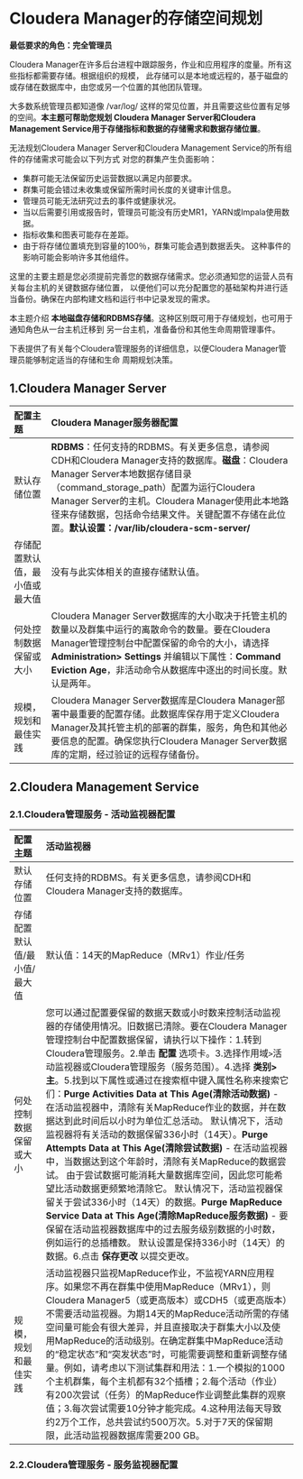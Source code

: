 Cloudera Manager的存储空间规划
================================================================================
**最低要求的角色：完全管理员**

Cloudera Manager在许多后台进程中跟踪服务，作业和应用程序的度量。所有这些指标都需要存储。根据组织的规模，
此存储可以是本地或远程的，基于磁盘的或存储在数据库中，由您或另一个位置的其他团队管理。

大多数系统管理员都知道像 /var/log/ 这样的常见位置，并且需要这些位置有足够的空间。**本主题可帮助您规划
Cloudera Manager Server和Cloudera Management Service用于存储指标和数据的存储需求和数据存储位置**。

无法规划Cloudera Manager Server和Cloudera Management Service的所有组件的存储需求可能会以下列方式
对您的群集产生负面影响：
+ 集群可能无法保留历史运营数据以满足内部要求。
+ 群集可能会错过未收集或保留所需时间长度的关键审计信息。
+ 管理员可能无法研究过去的事件或健康状况。
+ 当以后需要引用或报告时，管理员可能没有历史MR1，YARN或Impala使用数据。
+ 指标收集和图表可能存在差距。
+ 由于将存储位置填充到容量的100％，群集可能会遇到数据丢失。 这种事件的影响可能会影响许多其他组件。

这里的主要主题是您必须提前完善您的数据存储需求。您必须通知您的运营人员有关每台主机的关键数据存储位置，
以便他们可以充分配置您的基础架构并进行适当备份。确保在内部构建文档和运行书中记录发现的需求。

本主题介绍 **本地磁盘存储和RDBMS存储**。这种区别既可用于存储规划，也可用于通知角色从一台主机迁移到
另一台主机，准备备份和其他生命周期管理事件。

下表提供了有关每个Cloudera管理服务的详细信息，以便Cloudera Manager管理员能够制定适当的存储和生命
周期规划决策。

## 1.Cloudera Manager Server

| 配置主题 | Cloudera Manager服务器配置 |
| :------------- | :------------- |
| 默认存储位置 | **RDBMS**：任何支持的RDBMS。有关更多信息，请参阅CDH和Cloudera Manager支持的数据库。**磁盘**：Cloudera Manager Server本地数据存储目录（command_storage_path）配置为运行Cloudera Manager Server的主机。Cloudera Manager使用此本地路径来存储数据，包括命令结果文件。关键配置不存储在此位置。**默认设置：/var/lib/cloudera-scm-server/** |
| 存储配置默认值，最小值或最大值 | 没有与此实体相关的直接存储默认值。 |
| 何处控制数据保留或大小 | Cloudera Manager Server数据库的大小取决于托管主机的数量以及群集中运行的离散命令的数量。要在Cloudera Manager管理控制台中配置保留的命令的大小，请选择 **Administration> Settings** 并编辑以下属性：**Command Eviction Age**，非活动命令从数据库中逐出的时间长度。默认是两年。 |
| 规模，规划和最佳实践 | Cloudera Manager Server数据库是Cloudera Manager部署中最重要的配置存储。此数据库保存用于定义Cloudera Manager及其托管主机的部署的群集，服务，角色和其他必要信息的配置。确保您执行Cloudera Manager Server数据库的定期，经过验证的远程存储备份。 |

## 2.Cloudera Management Service

### 2.1.Cloudera管理服务 - 活动监视器配置

| 配置主题 | 活动监视器 |
| :------------- | :------------- |
| 默认存储位置 | 任何支持的RDBMS。有关更多信息，请参阅CDH和Cloudera Manager支持的数据库。 |
| 存储配置 默认值/最小值/最大值 | 默认值：14天的MapReduce（MRv1）作业/任务 |
| 何处控制数据保留或大小 | 您可以通过配置要保留的数据天数或小时数来控制活动监视器的存储使用情况。旧数据已清除。要在Cloudera Manager管理控制台中配置数据保留，请执行以下操作：1.转到Cloudera管理服务。2.单击 **配置** 选项卡。3.选择作用域`>`活动监视器或Cloudera管理服务（服务范围）。4.选择 **类别>主**。5.找到以下属性或通过在搜索框中键入属性名称来搜索它们：**Purge Activities Data at This Age(清除活动数据)** - 在活动监视器中，清除有关MapReduce作业的数据，并在数据达到此时间后以小时为单位汇总活动。 默认情况下，活动监视器将有关活动的数据保留336小时（14天）。**Purge Attempts Data at This Age(清除尝试数据)** - 在活动监视器中，当数据达到这个年龄时，清除有关MapReduce的数据尝试。 由于尝试数据可能消耗大量数据库空间，因此您可能希望比活动数据更频繁地清除它。 默认情况下，活动监视器保留关于尝试336小时（14天）的数据。**Purge MapReduce Service Data at This Age(清除MapReduce服务数据)** - 要保留在活动监视器数据库中的过去服务级别数据的小时数，例如运行的总插槽数。 默认设置是保持336小时（14天）的数据。6.点击 **保存更改** 以提交更改。 |
| 规模，规划和最佳实践 | 活动监视器只监视MapReduce作业，不监视YARN应用程序。如果您不再在群集中使用MapReduce（MRv1），则Cloudera Manager5（或更高版本）或CDH5（或更高版本）不需要活动监视器。为期14天的MapReduce活动所需的存储空间量可能会有很大差异，并且直接取决于群集大小以及使用MapReduce的活动级别。在确定群集中MapReduce活动的“稳定状态”和“突发状态”时，可能需要调整和重新调整存储量。例如，请考虑以下测试集群和用法：1.一个模拟的1000个主机群集，每个主机都有32个插槽；2.每个活动（作业）有200次尝试（任务）的MapReduce作业调整此集群的观察值；3.每次尝试需要10分钟才能完成。4.这种用法每天导致约2万个工作，总共尝试约500万次。5.对于7天的保留期限，此活动监视器数据库需要200 GB。 |

### 2.2.Cloudera管理服务 - 服务监视器配置
